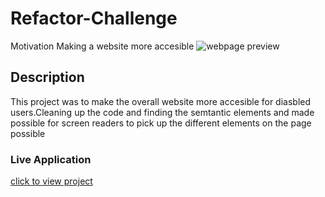 # Refactor-Challenge
Motivation
Making a website more accesible
![webpage preview]()
## Description
This project was to make the overall website more accesible for diasbled users.Cleaning up the code and finding the semtantic elements and made possible for screen readers to pick up the different elements on the page possible

### Live Application
[click to view project]()
